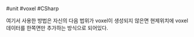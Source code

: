 #unit #voxel #CSharp 

여기서 사용한 방법은 자신의 다음 법위가 voxel이 생성되지 않은면
현제위치에 voxel데이터를 한쪽면만 추가하는 방식으로 되어있다.

